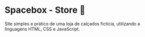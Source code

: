 # Spacebox - Store 👟
 
 Site simples e prático de uma loja de calçados fictícia, utilizando a linguagens HTML, CSS e JavaScript.
 
 

